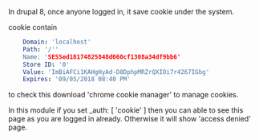 In drupal 8, once anyone logged in, it save cookie under the system.

cookie contain

```yml
	Domain: 'localhost'
	Path: '/''
	Name: 'SESSed18174825848d060cf1308a34df9bb6'
	Store ID: '0'
	Value: 'ImBiAFCi1KAHgHyAd-D8DphpMRZrQXIOi7r4267IGbg'
	Expires: '09/05/2018 08:40 PM'
```

to check this download 'chrome cookie manager' to manage cookies.

In this module if you set _auth: [ 'cookie' ] then you can able to see this page as you are logged in already. Otherwise it will show 'access denied' page.